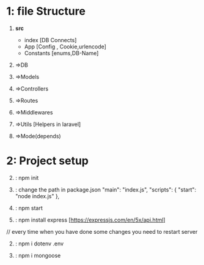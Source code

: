 # 1: file Structure

  1. **src**
      - index [DB Connects]
      - App [Config , Cookie,urlencode]
      - Constants [enums,DB-Name]
  


1. =>DB
1. =>Models
1. =>Controllers
1. =>Routes
1. =>Middlewares
1. =>Utils  [Helpers in laravel]
1. =>Mode(depends)



# 2:  Project setup 
2. : npm init

2. : change the path in package.json 
       "main": "index.js",
       "scripts": {
           "start": "node index.js"
        },

2. : npm start

2. : npm install express
 [https://expressjs.com/en/5x/api.html]

// every time when you have done some changes you need to restart server

2. : npm i dotenv
    .env

2. : npm i mongoose
